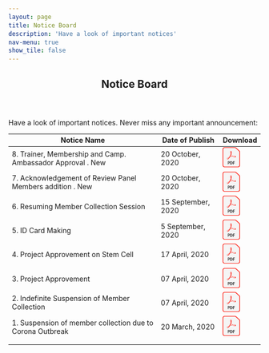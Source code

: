 ```yaml
---
layout: page
title: Notice Board
description: 'Have a look of important notices'
nav-menu: true
show_tile: false
---
```

<!-- Main -->
<div id="main" class="alt">

<!-- One -->
<section id="one">
	<div class="inner">
		<header class="major">
			<h1>Notice Board</h1>
		</header>
    <!-- Content -->

<p>Have a look of important notices. Never miss any important announcement:</p>

<table class="blueTable">
<thead>
<tr>
<th> Notice Name </th>
<th>Date of Publish</th>
<th>Download</th>
</tr>
</thead>
<tbody>
<tr>
<td>8. Trainer, Membership and Camp. Ambassador Approval    .<neon contenteditable spellcheck="false">  New  </neon>   </td>
<td>20 October, 2020</td>
<td><a href="assets/notice/Notice no. 08.pdf"><img src="assets/images/pdf.png" alt="Download" width="35" height="40"></a></td>
</tr>
<tr>
<td>7. Acknowledgement of Review Panel Members addition    .<neon contenteditable spellcheck="false">  New  </neon>   </td>
<td>20 October, 2020</td>
<td><a href="assets/notice/Notice no. 7.pdf"><img src="assets/images/pdf.png" alt="Download" width="35" height="40"></a></td>
</tr>
<tr>
<td>6.  Resuming Member Collection Session </td>
<td>15 September, 2020</td>
<td><a href="assets/notice/Notice 08 Resuming member collection.pdf"><img src="assets/images/pdf.png" alt="Download" width="35" height="40"></a></td>
</tr>
<tr>
<td>5. ID Card Making </td>
<td>5 September, 2020</td>
<td><a href="assets/notice/ID Card Making.pdf"><img src="assets/images/pdf.png" alt="Download" width="35" height="40"></a></td>
</tr>
<tr>
<td>4. Project Approvement on Stem Cell</td>    
<td>17 April, 2020</td>
<td><a href="assets/notice/Notice 6.pdf"><img src="assets/images/pdf.png" alt="Download" width="35" height="40"></a></td>
</tr>
<tr>
<td>3. Project Approvement</td>
<td>07 April, 2020</td>
<td><a href="assets/notice/Notice 3.pdf"><img src="assets/images/pdf.png" alt="Download" width="35" height="40"></a></td>
</tr>
<tr>
<td>2. Indefinite Suspension of Member Collection </td>
<td>07 April, 2020</td>
<td> <a href="assets/notice/Notice 02.pdf"><img src="assets/images/pdf.png" alt="Download" width="35" height="40"></a></td>
</tr>	
<tr>
<td> 1. Suspension of member collection due to Corona Outbreak</td>
<td>20 March, 2020</td>
<td><a href="assets/Notice 2.pdf"><img src="assets/images/pdf.png" alt="Download" width="35" height="40"></a></td>
</tr>
<tr>
<td></td>
<td></td>
<td></td>
</tr>
<tr>
<td></td>
<td></td>
<td></td>
</tr>
</tbody>
</table>

